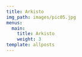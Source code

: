 ```yaml
---
title: Arkisto
img_path: images/pic05.jpg
menus:
  main:
    title: Arkisto
    weight: 3
template: allposts
---
```


